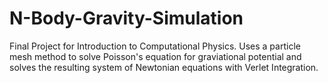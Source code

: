 # N-Body-Gravity-Simulation
Final Project for Introduction to Computational Physics. Uses a particle mesh method to solve Poisson's equation for graviational potential and solves the resulting system of Newtonian equations with Verlet Integration.
